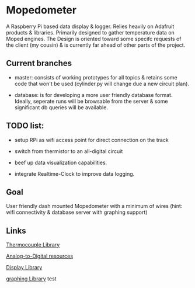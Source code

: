 # Mopedometer

A Raspberry Pi based data display & logger. Relies heavily on Adafruit products & libraries. Primarily designed to gather temperature data on Moped engines. The Design is oriented toward some specifc requests of the client (my cousin) & is currently far ahead of other parts of the project.

## Current branches

* master: consists of working prototypes for all topics & retains some code that won't be used (cylinder.py will change due a new circuit plan).

* database: is for developing a more user friendly database format. Ideally, seperate runs will be browsable from the server & some significant db queries will be available. 

## TODO list:

* setup RPi as wifi access point for direct connection on the track

* switch from thermistor to an all-digital circuit 

* beef up data visualization capabilities.

* integrate Realtime-Clock to improve data logging.

## Goal

User friendly dash mounted Mopedometer with a minimum of wires (hint: wifi connectivity & database server with graphing support)

## Links

[Thermocouple Library](https://learn.adafruit.com/max31855-thermocouple-python-library)

[Analog-to-Digital resources](https://gist.github.com/ladyada/3151375)

[Display Library](https://learn.adafruit.com/rgb-lcd-shield)

[graphing Library](http://matplotlib.org/)
test
